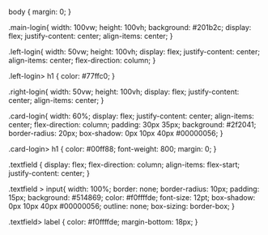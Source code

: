 body {
    margin: 0;
}

.main-login{
    width: 100vw;
    height: 100vh;
    background: #201b2c;
    display:  flex;
    justify-content: center;
    align-items: center;
}

.left-login{
    width: 50vw;
    height:  100vh;
    display:  flex;
    justify-content: center;
    align-items: center;
    flex-direction: column;
}

.left-login> h1 {
    color: #77ffc0;
}

.right-login{
    width: 50vw;
    height:  100vh;
    display:  flex;
    justify-content: center;
    align-items: center;
}

.card-login{
    width: 60%;
    display:  flex;
    justify-content: center;
    align-items: center;
    flex-direction: column;
    padding: 30px 35px;
    background: #2f2041;
    border-radius: 20px;
    box-shadow: 0px 10px 40px #00000056;
}

.card-login> h1 {
    color: #00ff88;
    font-weight: 800;
    margin: 0;
}

.textfield {
    display: flex;
    flex-direction: column;
    align-items: flex-start;
    justify-content: center;
}


.textfield > input{
    width: 100%;
    border: none;
    border-radius: 10px;
    padding: 15px;
    background: #514869;
    color: #f0ffffde;
    font-size: 12pt;
    box-shadow: 0px 10px 40px #00000056;
    outline: none;
    box-sizing: border-box;
}


.textfield> label {
    color: #f0ffffde;
    margin-bottom: 18px;
}
